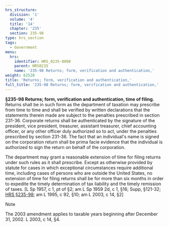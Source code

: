 ```yaml
---
hrs_structure:
  division: '1'
  volume: '4'
  title: '14'
  chapter: '235'
  section: 235-98
type: hrs_section
tags:
  - Government
menu:
  hrs:
    identifier: HRS_0235-0098
    parent: HRS0235
    name: '235-98 Returns; form, verification and authentication,'
weight: 62520
title: 'Returns; form, verification and authentication,'
full_title: '235-98 Returns; form, verification and authentication,'
---
```

**§235-98 Returns; form, verification and authentication, time of filing.** Returns shall be in such form as the department of taxation may prescribe from time to time and shall be verified by written declarations that the statements therein made are subject to the penalties prescribed in section 231-36\. Corporate returns shall be authenticated by the signature of the president, vice president, treasurer, assistant treasurer, chief accounting officer, or any other officer duly authorized so to act, under the penalties prescribed by section 231-36\. The fact that an individual's name is signed on the corporation return shall be prima facie evidence that the individual is authorized to sign the return on behalf of the corporation.

The department may grant a reasonable extension of time for filing returns under such rules as it shall prescribe. Except as otherwise provided by statute for cases in which exceptional circumstances require additional time, including cases of persons who are outside the United States, no extension of time for filing returns shall be for more than six months in order to expedite the timely determination of tax liability and the timely remission of taxes. [L Sp 1957, c 1, pt of §2; am L Sp 1959 2d, c 1, §16; Supp, §121-32; [HRS §235-98](/title-14/chapter-235/section-235-98/); am L 1995, c 92, §10; am L 2003, c 14, §2]

Note

The 2003 amendment applies to taxable years beginning after December 31, 2002\. L 2003, c 14, §4.
